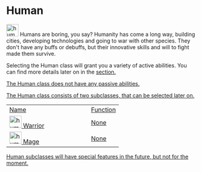 # Human

<img src="human_icon.png" alt="human_icon" width="32" style="inline" title="Human Icon"/> Humans are boring, you say? Humanity has come a long way, building cities, developing technologies and going to war with other species. They don't have any buffs or debuffs, but their innovative skills and will to fight made them survive.

<chapter title="Active Abilities"/>

Selecting the Human class will grant you a variety of active abilities. You can find more details later on in the <a href="Elements.md"/> section.

<chapter title="Passive Abilities"/>

The Human class does not have any passive abilities.

<chapter title="Subclasses"/>

The Human class consists of two subclasses, that can be selected later on.

<table>
    <tr>
        <td width="200">Name</td>
        <td>Function</td>
    </tr>
    <tr>
        <td><img src="human_icon.png" alt="human_icon" width="32" style="inline" title="Human Icon"/> Warrior</td>
        <td>None</td>
    </tr>
    <tr>
        <td><img src="human_icon.png" alt="human_icon" width="32" style="inline" title="Human Icon"/> Mage</td>
        <td>None</td>
    </tr>
</table>

<note>
    Human subclasses will have special features in the future, but not for the moment.
</note>